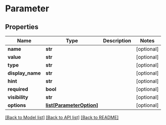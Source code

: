 # Parameter

## Properties
Name | Type | Description | Notes
------------ | ------------- | ------------- | -------------
**name** | **str** |  | [optional] 
**value** | **str** |  | [optional] 
**type** | **str** |  | [optional] 
**display_name** | **str** |  | [optional] 
**hint** | **str** |  | [optional] 
**required** | **bool** |  | [optional] 
**visibility** | **str** |  | [optional] 
**options** | [**list[ParameterOption]**](ParameterOption.md) |  | [optional] 

[[Back to Model list]](../README.md#documentation-for-models) [[Back to API list]](../README.md#documentation-for-api-endpoints) [[Back to README]](../README.md)


